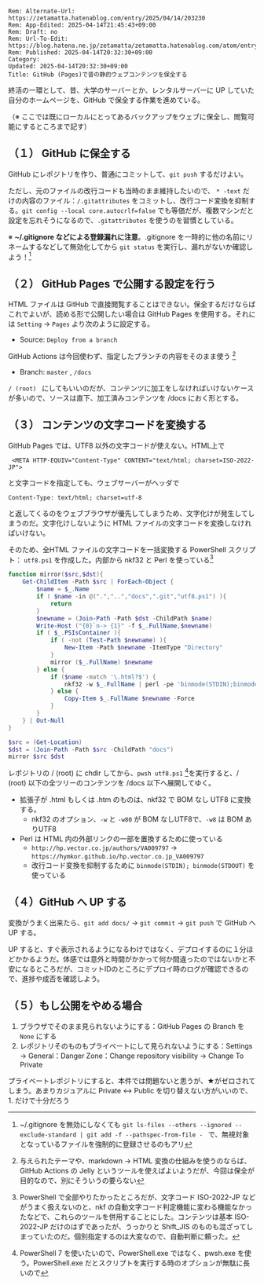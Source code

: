 ```header
Rem: Alternate-Url: https://zetamatta.hatenablog.com/entry/2025/04/14/203230
Rem: App-Edited: 2025-04-14T21:45:43+09:00
Rem: Draft: no
Rem: Url-To-Edit: https://blog.hatena.ne.jp/zetamatta/zetamatta.hatenablog.com/atom/entry/6802418398344102568
Rem: Published: 2025-04-14T20:32:30+09:00
Category:
Updated: 2025-04-14T20:32:30+09:00
Title: GitHub (Pages)で昔の静的ウェブコンテンツを保全する
```
終活の一環として、昔、大学のサーバーとか、レンタルサーバーに UP していた自分のホームページを、GitHub で保全する作業を進めている。

（※ ここでは既にローカルにとってあるバックアップをウェブに保全し、閲覧可能にするところまで記す）

## （１） GitHub に保全する

GitHub にレポジトリを作り、普通にコミットして、`git push` するだけよい。

ただし、元のファイルの改行コードも当時のまま維持したいので、 `* -text` だけの内容のファイル：`/.gitattributes` をコミットし、改行コード変換を抑制する。`git config --local core.autocrlf=false` でも等価だが、複数マシンだと設定を忘れそうになるので、`.gitattributes` を使うのを習慣としている。

※ **~/.gitignore などによる登録漏れに注意**。.gitignore を一時的に他の名前にリネームするなどして無効化してから `git status` を実行し、漏れがないか確認しよう！[^2124]

[^2124]: ~/.gitignore を無効にしなくても `git ls-files --others --ignored --exclude-standard | git add -f --pathspec-from-file - ` で、無視対象となっているファイルを強制的に登録させるのもアリ

## （２） GitHub Pages で公開する設定を行う

HTML ファイルは GitHub で直接閲覧することはできない。保全するだけならばこれでよいが、読める形で公開したい場合は GitHub Pages を使用する。それには `Setting` → `Pages` より次のように設定する。

* Source: `Deploy from a branch` 

GitHub Actions は今回使わず、指定したブランチの内容をそのまま使う [^0]

[^0]: 与えられたテーマや、markdown → HTML 変換の仕組みを使うのならば、GitHub Actions の Jelly というツールを使えばよいようだが、今回は保全が目的なので、別にそういうの要らない

* Branch: `master` , `/docs`

`/ (root) ` にしてもいいのだが、コンテンツに加工をしなければいけないケースが多いので、ソースは直下、加工済みコンテンツを /docs におく形とする。

## （３） コンテンツの文字コードを変換する

GitHub Pages では、UTF8 以外の文字コードが使えない。HTML上で

```
 <META HTTP-EQUIV="Content-Type" CONTENT="text/html; charset=ISO-2022-JP">
```

と文字コードを指定しても、ウェブサーバーがヘッダで

```
Content-Type: text/html; charset=utf-8
```

と返してくるのをウェブブラウザが優先してしまうため、文字化けが発生してしまうのだ。文字化けしないように HTML ファイルの文字コードを変換しなければいけない。

そのため、全HTML ファイルの文字コードを一括変換する PowerShell スクリプト： `utf8.ps1` を作成した。内部から nkf32 と Perl を使っている[^2]

[^2]:  PowerShell で全部やりたかったところだが、文字コード ISO-2022-JP などがうまく扱えないのと、nkf の自動文字コード判定機能に変わる機能なかったなどで、これらのツールを併用することにした。コンテンツは基本 ISO-2022-JP だけのはずであったが、うっかりと Shift_JIS のものも混ざってしまっていたのだ。個別指定するのは大変なので、自動判断に頼った。

```ps1
function mirror($src,$dst){
    Get-ChildItem -Path $src | ForEach-Object {
        $name = $_.Name
        if ( $name -in @(".","..","docs",".git","utf8.ps1") ){
            return
        }
        $newname = (Join-Path -Path $dst -ChildPath $name)
        Write-Host ("{0}`n-> {1}" -f $_.FullName,$newname)
        if ( $_.PSIsContainer ){
            if ( -not (Test-Path $newname) ){
                New-Item -Path $newname -ItemType "Directory"
            }
            mirror ($_.FullName) $newname
        } else {
            if ($name -match '\.html?$') {
                nkf32 -w $_.FullName | perl -pe 'binmode(STDIN);binmode(STDOUT);s|"http://hp.vector.co.jp/authors/VA009797|"https://hymkor.github.io/hp.vector.co.jp_VA009797|g' > $newname
            } else {
                Copy-Item $_.FullName $newname -Force
            }
        }
    } | Out-Null
}

$src = (Get-Location)
$dst = (Join-Path -Path $src -ChildPath "docs")
mirror $src $dst
```

レポジトリの / (root) に chdir してから、`pwsh utf8.ps1` [^2030]を実行すると、/ (root) 以下の全ツリーのコンテンツを /docs 以下へ展開してゆく。

[^2030]: PowerShell 7 を使いたいので、PowerShell.exe ではなく、pwsh.exe を使う。PowerShell.exe だとスクリプトを実行する時のオプションが無駄に長いので

- 拡張子が .html もしくは .htm のものは、nkf32 で BOM なし UTF8 に変換する。
    - nkf32 のオプション、`-w` と `-w80` が BOM なしUTF8で、`-w8` は BOM ありUTF8
- Perl は HTML 内の外部リンクの一部を置換するために使っている
    - `http://hp.vector.co.jp/authors/VA009797` → `https://hymkor.github.io/hp.vector.co.jp_VA009797`
    - 改行コード変換を抑制するために `binmode(STDIN); binmode(STDOUT)` を使っている

## （４）GitHub へ UP する

変換がうまく出来たら、`git add docs/` → `git commit` → `git push` で GitHub へ UP する。

UP すると、すぐ表示されるようになるわけではなく、デプロイするのに１分ほどかかるようだ。体感では意外と時間がかかって何か間違ったのではないかと不安になるところだが、コミットIDのところにデプロイ時のログが確認できるので、進捗や成否を確認しよう。

## （５）もし公開をやめる場合

1. ブラウザでそのまま見られないようにする：GitHub Pages の Branch を `None` にする
2. レポジトリそのものもプライベートにして見られないようにする：Settings → General：Danger Zone：Change repository visibility → Change To Private 

プライベートレポジトリにすると、本件では問題ないと思うが、★がゼロされてしまう。あまりカジュアルに Private ↔ Public を切り替えない方がいいので、1. だけで十分だろう
